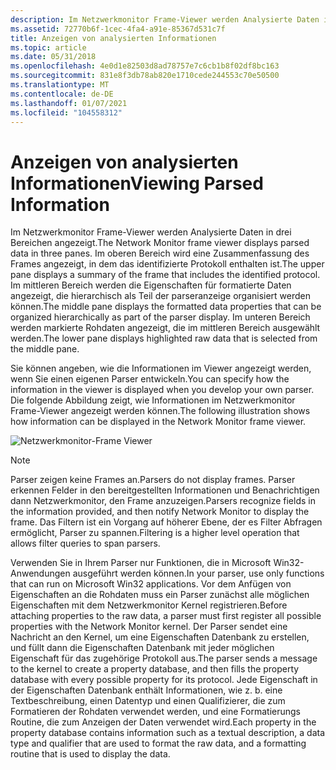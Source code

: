 ```yaml
---
description: Im Netzwerkmonitor Frame-Viewer werden Analysierte Daten in drei Bereichen angezeigt.
ms.assetid: 72770b6f-1cec-4fa4-a91e-85367d531c7f
title: Anzeigen von analysierten Informationen
ms.topic: article
ms.date: 05/31/2018
ms.openlocfilehash: 4e0d1e82503d8ad78757e7c6cb1b8f02df8bc163
ms.sourcegitcommit: 831e8f3db78ab820e1710cede244553c70e50500
ms.translationtype: MT
ms.contentlocale: de-DE
ms.lasthandoff: 01/07/2021
ms.locfileid: "104558312"
---
```

# <a name="viewing-parsed-information"></a><span data-ttu-id="b10e9-103">Anzeigen von analysierten Informationen</span><span class="sxs-lookup"><span data-stu-id="b10e9-103">Viewing Parsed Information</span></span>

<span data-ttu-id="b10e9-104">Im Netzwerkmonitor Frame-Viewer werden Analysierte Daten in drei Bereichen angezeigt.</span><span class="sxs-lookup"><span data-stu-id="b10e9-104">The Network Monitor frame viewer displays parsed data in three panes.</span></span> <span data-ttu-id="b10e9-105">Im oberen Bereich wird eine Zusammenfassung des Frames angezeigt, in dem das identifizierte Protokoll enthalten ist.</span><span class="sxs-lookup"><span data-stu-id="b10e9-105">The upper pane displays a summary of the frame that includes the identified protocol.</span></span> <span data-ttu-id="b10e9-106">Im mittleren Bereich werden die Eigenschaften für formatierte Daten angezeigt, die hierarchisch als Teil der parseranzeige organisiert werden können.</span><span class="sxs-lookup"><span data-stu-id="b10e9-106">The middle pane displays the formatted data properties that can be organized hierarchically as part of the parser display.</span></span> <span data-ttu-id="b10e9-107">Im unteren Bereich werden markierte Rohdaten angezeigt, die im mittleren Bereich ausgewählt werden.</span><span class="sxs-lookup"><span data-stu-id="b10e9-107">The lower pane displays highlighted raw data that is selected from the middle pane.</span></span>

<span data-ttu-id="b10e9-108">Sie können angeben, wie die Informationen im Viewer angezeigt werden, wenn Sie einen eigenen Parser entwickeln.</span><span class="sxs-lookup"><span data-stu-id="b10e9-108">You can specify how the information in the viewer is displayed when you develop your own parser.</span></span> <span data-ttu-id="b10e9-109">Die folgende Abbildung zeigt, wie Informationen im Netzwerkmonitor Frame-Viewer angezeigt werden können.</span><span class="sxs-lookup"><span data-stu-id="b10e9-109">The following illustration shows how information can be displayed in the Network Monitor frame viewer.</span></span>

![Netzwerkmonitor-Frame Viewer](images/parseui.png)

> [!Note]  
> <span data-ttu-id="b10e9-111">Parser zeigen keine Frames an.</span><span class="sxs-lookup"><span data-stu-id="b10e9-111">Parsers do not display frames.</span></span> <span data-ttu-id="b10e9-112">Parser erkennen Felder in den bereitgestellten Informationen und Benachrichtigen dann Netzwerkmonitor, den Frame anzuzeigen.</span><span class="sxs-lookup"><span data-stu-id="b10e9-112">Parsers recognize fields in the information provided, and then notify Network Monitor to display the frame.</span></span> <span data-ttu-id="b10e9-113">Das Filtern ist ein Vorgang auf höherer Ebene, der es Filter Abfragen ermöglicht, Parser zu spannen.</span><span class="sxs-lookup"><span data-stu-id="b10e9-113">Filtering is a higher level operation that allows filter queries to span parsers.</span></span>

 

<span data-ttu-id="b10e9-114">Verwenden Sie in Ihrem Parser nur Funktionen, die in Microsoft Win32-Anwendungen ausgeführt werden können.</span><span class="sxs-lookup"><span data-stu-id="b10e9-114">In your parser, use only functions that can run on Microsoft Win32 applications.</span></span> <span data-ttu-id="b10e9-115">Vor dem Anfügen von Eigenschaften an die Rohdaten muss ein Parser zunächst alle möglichen Eigenschaften mit dem Netzwerkmonitor Kernel registrieren.</span><span class="sxs-lookup"><span data-stu-id="b10e9-115">Before attaching properties to the raw data, a parser must first register all possible properties with the Network Monitor kernel.</span></span> <span data-ttu-id="b10e9-116">Der Parser sendet eine Nachricht an den Kernel, um eine Eigenschaften Datenbank zu erstellen, und füllt dann die Eigenschaften Datenbank mit jeder möglichen Eigenschaft für das zugehörige Protokoll aus.</span><span class="sxs-lookup"><span data-stu-id="b10e9-116">The parser sends a message to the kernel to create a property database, and then fills the property database with every possible property for its protocol.</span></span> <span data-ttu-id="b10e9-117">Jede Eigenschaft in der Eigenschaften Datenbank enthält Informationen, wie z. b. eine Textbeschreibung, einen Datentyp und einen Qualifizierer, die zum Formatieren der Rohdaten verwendet werden, und eine Formatierungs Routine, die zum Anzeigen der Daten verwendet wird.</span><span class="sxs-lookup"><span data-stu-id="b10e9-117">Each property in the property database contains information such as a textual description, a data type and qualifier that are used to format the raw data, and a formatting routine that is used to display the data.</span></span>

 

 



